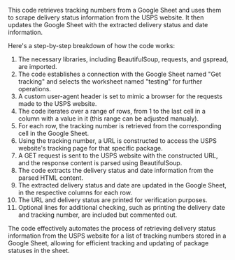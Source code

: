 This code retrieves tracking numbers from a Google Sheet and uses them to scrape delivery status information from the USPS website. It then updates the Google Sheet with the extracted delivery status and date information.

Here's a step-by-step breakdown of how the code works:
1. The necessary libraries, including BeautifulSoup, requests, and gspread, are imported.
2. The code establishes a connection with the Google Sheet named "Get tracking" and selects the worksheet named "testing" for further operations.
3. A custom user-agent header is set to mimic a browser for the requests made to the USPS website.
4. The code iterates over a range of rows, from 1 to the last cell in a column with a value in it (this range can be adjusted manualy).
5. For each row, the tracking number is retrieved from the corresponding cell in the Google Sheet.
6. Using the tracking number, a URL is constructed to access the USPS website's tracking page for that specific package.
7. A GET request is sent to the USPS website with the constructed URL, and the response content is parsed using BeautifulSoup.
8. The code extracts the delivery status and date information from the parsed HTML content.
9. The extracted delivery status and date are updated in the Google Sheet, in the respective columns for each row.
10. The URL and delivery status are printed for verification purposes.
11. Optional lines for additional checking, such as printing the delivery date and tracking number, are included but commented out.

The code effectively automates the process of retrieving delivery status information from the USPS website for a list of tracking numbers stored in a Google Sheet, allowing for efficient tracking and updating of package statuses in the sheet.
